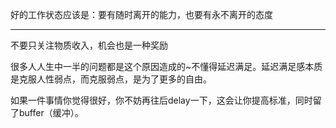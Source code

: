 
好的工作状态应该是：要有随时离开的能力，也要有永不离开的态度

---
不要只关注物质收入，机会也是一种奖励

很多人人生中一半的问题都是这个原因造成的~不懂得延迟满足。延迟满足感本质是克服人性弱点，而克服弱点，是为了更多的自由。

如果一件事情你觉得很好，你不妨再往后delay一下，这会让你提高标准，同时留了buffer（缓冲）。


